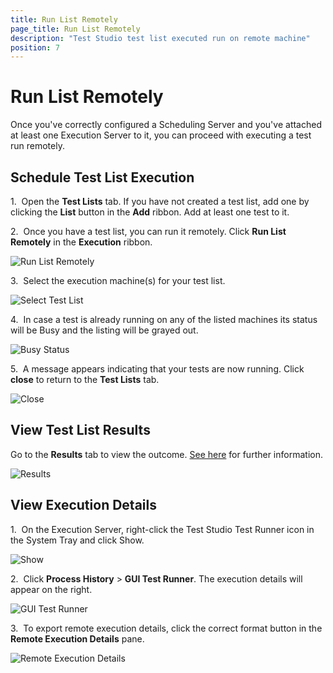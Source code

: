 ```yaml
---
title: Run List Remotely
page_title: Run List Remotely
description: "Test Studio test list executed run on remote machine"
position: 7
---
```

# Run List Remotely

Once you've correctly configured a Scheduling Server and you've attached at least one Execution Server to it, you can proceed with executing a test run remotely.

## Schedule Test List Execution

1.&nbsp; Open the **Test Lists** tab. If you have not created a test list, add one by clicking the **List** button in the **Add** ribbon. Add at least one test to it.

2.&nbsp; Once you have a test list, you can run it remotely. Click **Run List Remotely** in the **Execution** ribbon.

![Run List Remotely][1]

3.&nbsp; Select the execution machine(s) for your test list.

![Select Test List][2]

4.&nbsp; In case a test is already running on any of the listed machines its status will be Busy and the listing will be grayed out. 

![Busy Status][8]

5.&nbsp; A message appears indicating that your tests are now running. Click **close** to return to the **Test Lists** tab.

![Close][3]

## View Test List Results 

Go to the **Results** tab to view the outcome. <a href="/features/scheduling-test-runs/scheduling-results" target="_blank">See here</a> for further information.

![Results][4]

## View Execution Details

1.&nbsp; On the Execution Server, right-click the Test Studio Test Runner icon in the System Tray and click Show. 

![Show][5]

2.&nbsp; Click **Process History** > **GUI Test Runner**. The execution details will appear on the right.

![GUI Test Runner][6]

3.&nbsp; To export remote execution details, click the correct format button in the **Remote Execution Details** pane.

![Remote Execution Details][7]

[1]: /img/features/scheduling-test-runs/run-list-remotely/fig1.png
[2]: /img/features/scheduling-test-runs/run-list-remotely/fig2.png
[3]: /img/features/scheduling-test-runs/run-list-remotely/fig3.png
[4]: /img/features/scheduling-test-runs/run-list-remotely/fig4.png
[5]: /img/features/scheduling-test-runs/run-list-remotely/fig5.png
[6]: /img/features/scheduling-test-runs/run-list-remotely/fig6.png
[7]: /img/features/scheduling-test-runs/run-list-remotely/fig7.png
[8]: /img/features/scheduling-test-runs/run-list-remotely/fig8.png
